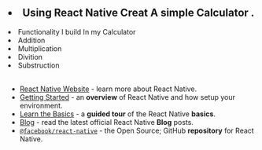 ## <li> Using React Native Creat A simple Calculator . 
<li>Functionality I build In my Calculator </li>
<li>Addition</li>
<li>Multiplication</li>
<li>Divition</li>
<li>Substruction</li>
<br>

- [React Native Website](https://reactnative.dev) - learn more about React Native.
- [Getting Started](https://reactnative.dev/docs/environment-setup) - an **overview** of React Native and how setup your environment.
- [Learn the Basics](https://reactnative.dev/docs/getting-started) - a **guided tour** of the React Native **basics**.
- [Blog](https://reactnative.dev/blog) - read the latest official React Native **Blog** posts.
- [`@facebook/react-native`](https://github.com/facebook/react-native) - the Open Source; GitHub **repository** for React Native.
